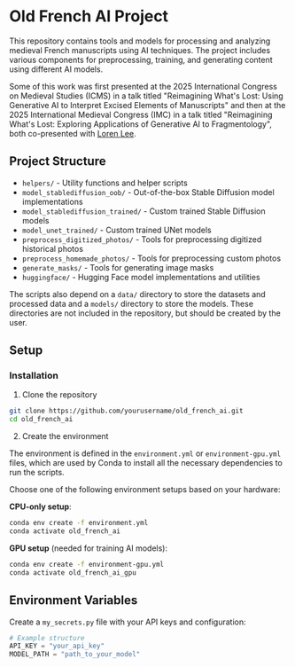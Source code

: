 # Old French AI Project

This repository contains tools and models for processing and analyzing medieval French manuscripts using AI techniques. The project includes various components for preprocessing, training, and generating content using different AI models.

Some of this work was first presented at the 2025 International Congress on Medieval Studies (ICMS) in a talk titled "Reimagining What's Lost: Using Generative AI to Interpret Excised Elements of Manuscripts" and then at the 2025 International Medieval Congress (IMC) in a talk titled "Reimagining What's Lost: Exploring Applications of Generative AI to Fragmentology", both co-presented with [Loren Lee](https://github.com/leeloren).

## Project Structure

- `helpers/` - Utility functions and helper scripts
- `model_stablediffusion_oob/` - Out-of-the-box Stable Diffusion model implementations
- `model_stablediffusion_trained/` - Custom trained Stable Diffusion models
- `model_unet_trained/` - Custom trained UNet models
- `preprocess_digitized_photos/` - Tools for preprocessing digitized historical photos
- `preprocess_homemade_photos/` - Tools for preprocessing custom photos
- `generate_masks/` - Tools for generating image masks
- `huggingface/` - Hugging Face model implementations and utilities

The scripts also depend on a `data/` directory to store the datasets and processed data and a `models/` directory to store the models. These directories are not included in the repository, but should be created by the user.

## Setup

### Installation

1. Clone the repository
```bash
git clone https://github.com/yourusername/old_french_ai.git
cd old_french_ai
```

2. Create the environment

The environment is defined in the `environment.yml` or `environment-gpu.yml` files, which are used by Conda to install all the necessary dependencies to run the scripts.

Choose one of the following environment setups based on your hardware:

**CPU-only setup**:
```bash
conda env create -f environment.yml
conda activate old_french_ai
```

**GPU setup** (needed for training AI models):
```bash
conda env create -f environment-gpu.yml
conda activate old_french_ai_gpu
```

## Environment Variables

Create a `my_secrets.py` file with your API keys and configuration:

```python
# Example structure
API_KEY = "your_api_key"
MODEL_PATH = "path_to_your_model"
```
